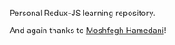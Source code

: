 Personal Redux-JS learning repository.

And again thanks to [Moshfegh Hamedani](https://codewithmosh.com/ "Code With Mosh")!
